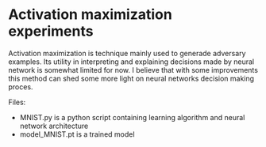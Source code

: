 # Activation maximization experiments

Activation maximization is technique mainly used to generade adversary examples. Its utility in interpreting and explaining decisions made by neural network is somewhat limited for now. I believe that with some improvements this method can shed some more light on neural networks decision making proces.

Files:

- MNIST.py is a python script containing learning algorithm and neural network architecture
- model_MNIST.pt is a trained model
